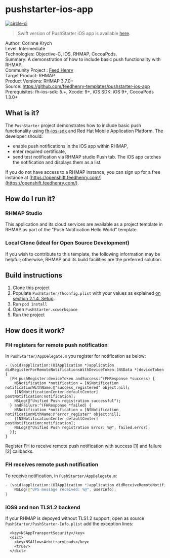 # pushstarter-ios-app
[![circle-ci](https://img.shields.io/circleci/project/github/feedhenry-templates/pushstarter-ios-app/master.svg)](https://circleci.com/gh/feedhenry-templates/pushstarter-ios-app)

> Swift version of PushStarter iOS app is available [here](https://github.com/feedhenry-templates/pushstarter-ios-swift).

Author: Corinne Krych   
Level: Intermediate  
Technologies: Objective-C, iOS, RHMAP, CocoaPods.  
Summary: A demonstration of how to include basic push functionality with RHMAP.  
Community Project : [Feed Henry](http://feedhenry.org)  
Target Product: RHMAP  
Product Versions: RHMAP 3.7.0+  
Source: https://github.com/feedhenry-templates/pushstarter-ios-app  
Prerequisites: fh-ios-sdk: 5.+, Xcode: 9+, iOS SDK: iOS 9+, CocoaPods 1.3.0+

## What is it?

The `PushStarter` project demonstrates how to include basic push functionality using [fh-ios-sdk](https://github.com/feedhenry/fh-ios-sdk) and Red Hat Mobile Application Platform. The developer should:
- enable push notifications in the iOS app within RHMAP,
- enter required certificate,
- send test notification via RHMAP studio Push tab.
The iOS app catches the notification and displays them as a list.

If you do not have access to a RHMAP instance, you can sign up for a free instance at [https://openshift.feedhenry.com/](https://openshift.feedhenry.com/).

## How do I run it?  

### RHMAP Studio

This application and its cloud services are available as a project template in RHMAP as part of the "Push Notification Hello World" template.

### Local Clone (ideal for Open Source Development)

If you wish to contribute to this template, the following information may be helpful; otherwise, RHMAP and its build facilities are the preferred solution.

## Build instructions

1. Clone this project
1. Populate `PushStarter/fhconfig.plist` with your values as explained [on section 2.1.4. Setup](https://access.redhat.com/documentation/en/red-hat-mobile-application-platform-hosted/3/paged/client-sdk/chapter-2-native-ios-objective-c).
1. Run `pod install`
1. Open `PushStarter.xcworkspace`
1. Run the project

## How does it work?

### FH registers for remote push notification

In `PushStarter/AppDelegate.m` you register for notification as below:

```
- (void)application:(UIApplication *)application didRegisterForRemoteNotificationsWithDeviceToken:(NSData *)deviceToken {
  [FH pushRegister:deviceToken andSuccess:^(FHResponse *success) {
    NSNotification *notification = [NSNotification notificationWithName:@"success_registered" object:nil];
    [[NSNotificationCenter defaultCenter] postNotification:notification];
    NSLog(@"Unified Push registration successful");
  } andFailure:^(FHResponse *failed) {
    NSNotification *notification = [NSNotification notificationWithName:@"error_register" object:nil];
    [[NSNotificationCenter defaultCenter] postNotification:notification];
    NSLog(@"Unified Push registration Error: %@", failed.error);
  }];
}
```

Register FH to receive remote push notification with success [1] and failure [2] callbacks.

### FH receives remote push notification

To receive notification, in `PushStarter/AppDelegate.m`:

```Swift
- (void)application:(UIApplication *)application didReceiveRemoteNotification:(NSDictionary *)userInfo {
    NSLog(@"UPS message received: %@", userInfo);
}
```

### iOS9 and non TLS1.2 backend

If your RHMAP is depoyed without TLS1.2 support, open as source  `PushStarter/PushStarter-Info.plist` add the exception lines:

```
  <key>NSAppTransportSecurity</key>
  <dict>
    <key>NSAllowsArbitraryLoads</key>
    <true/>
  </dict>
```

